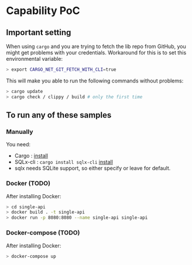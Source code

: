 # Capability PoC

## Important setting

When using `cargo` and you are trying to fetch the lib repo from GitHub,
you might get problems with your credentials.
Workaround for this is to set this environmental variable:

```sh
> export CARGO_NET_GIT_FETCH_WITH_CLI=true
```

This will make you able to run the following commands without problems:

```sh
> cargo update
> cargo check / clippy / build # only the first time
```

## To run any of these samples

### Manually

You need:

- Cargo : [install](https://www.rust-lang.org/tools/install)
- SQLx-cli : `cargo install sqlx-cli` [install](https://lib.rs/crates/sqlx-cli)
- sqlx needs SQLite support, so either specify or leave for default.

### Docker (TODO)

After installing Docker:

```sh
> cd single-api
> docker build . -t single-api
> docker run -p 8080:8080 --name single-api single-api
```

### Docker-compose (TODO)

After installing Docker:

```sh
> docker-compose up
```
